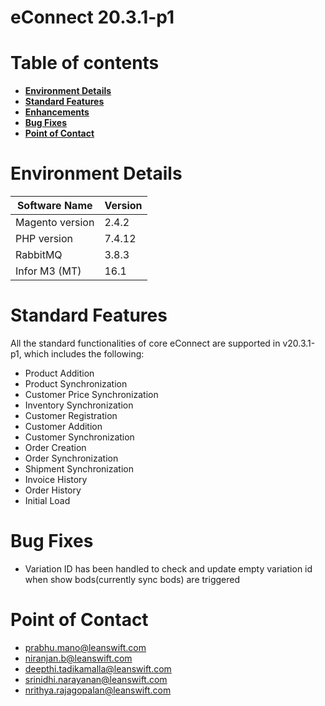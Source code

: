 # **eConnect 20.3.1-p1**

# Table of contents

- [**Environment Details**](#environment-details)
- [**Standard Features**](#standard-features)
- [**Enhancements**](#enhancements)
- [**Bug Fixes**](#bug-fixes)
- [**Point of Contact**](#point-of-contact)


# **Environment Details**

| **Software Name** | **Version** |
| --- | --- |
| Magento version | 2.4.2 |
| PHP version | 7.4.12 |
| RabbitMQ | 3.8.3 |
| Infor M3 (MT) | 16.1 |

# **Standard Features**

All the standard functionalities of core eConnect are supported in v20.3.1-p1, which includes the following:

- Product Addition
- Product Synchronization
- Customer Price Synchronization
- Inventory Synchronization
- Customer Registration
- Customer Addition
- Customer Synchronization
- Order Creation
- Order Synchronization
- Shipment Synchronization
- Invoice History
- Order History
- Initial Load


# **Bug Fixes**
- Variation ID has been handled to check and update empty variation id when show bods(currently sync bods) are triggered



# **Point of Contact**

- [prabhu.mano@leanswift.com](mailto:prabhu.mano@leanswift.com)
- [niranjan.b@leanswift.com](mailto:prabhu.mano@leanswift.com)
- [deepthi.tadikamalla@leanswift.com](mailto:prabhu.mano@leanswift.com)
- [srinidhi.narayanan@leanswift.com](mailto:prabhu.mano@leanswift.com)
- [nrithya.rajagopalan@leanswift.com](mailto:prabhu.mano@leanswift.com)


